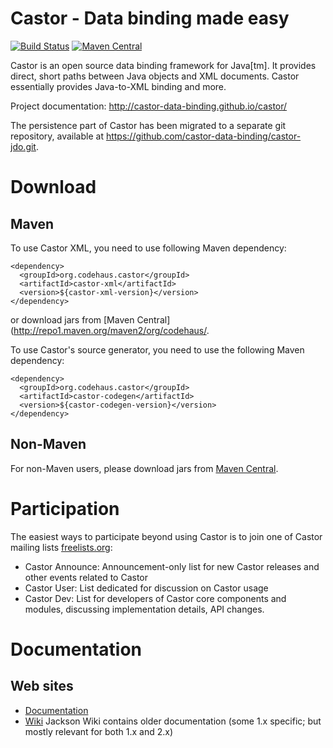 # Castor - Data binding made easy

[![Build Status](https://travis-ci.org/castor-data-binding/castor.svg?branch=master)](https://travis-ci.org/castor-data-binding/castor) [![Maven Central](https://maven-badges.herokuapp.com/maven-central/org.codehaus.castor/castor-xml/badge.png)](https://maven-badges.herokuapp.com/maven-central/org.codehaus.castor/castor-xml)

Castor is an open source data binding framework for Java[tm]. It provides direct, short paths 
between Java objects and XML documents. Castor essentially provides Java-to-XML binding and more.

Project documentation:
http://castor-data-binding.github.io/castor/

The persistence part of Castor has been migrated to a separate git repository, available at https://github.com/castor-data-binding/castor-jdo.git.

# Download

## Maven

To use Castor XML, you need to use following Maven dependency:

```
<dependency>
  <groupId>org.codehaus.castor</groupId>
  <artifactId>castor-xml</artifactId>
  <version>${castor-xml-version}</version>
</dependency>
```

or download jars from [Maven Central](http://repo1.maven.org/maven2/org/codehaus/.

To use Castor's source generator, you need to use the following Maven dependency:

```
<dependency>
  <groupId>org.codehaus.castor</groupId>
  <artifactId>castor-codegen</artifactId>
  <version>${castor-codegen-version}</version>
</dependency>
```

## Non-Maven

For non-Maven users, please download jars from [Maven Central](http://repo1.maven.org/maven2/org/codehaus/castor/).

# Participation

The easiest ways to participate beyond using Castor is to join one of Castor mailing lists [freelists.org](http://www.freelists.org):

* Castor Announce: Announcement-only list for new Castor releases and other events related to Castor
* Castor User: List dedicated for discussion on Castor usage
* Castor Dev: List for developers of Castor core components and modules, discussing implementation details, API changes.

# Documentation

## Web sites

* [Documentation](http://castor-data-binding.github.io/castor/main/index.html)
* [Wiki](https://github.com/castor-data-binding/castor/wiki)
    Jackson Wiki contains older documentation (some 1.x specific; but mostly relevant for both 1.x and 2.x)
